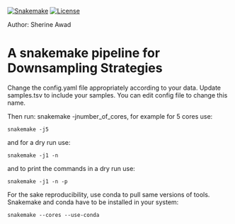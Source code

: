 [![Snakemake](https://img.shields.io/badge/snakemake-≥6.0.2-brightgreen.svg)](https://snakemake.github.io)
[![License](https://img.shields.io/badge/License-BSD_3--Clause-blue.svg)](https://opensource.org/licenses/BSD-3-Clause)

Author: Sherine Awad 

A snakemake pipeline for Downsampling Strategies 
=======================================================================================


Change the config.yaml file appropriately according to your data. 
Update samples.tsv to include your samples. You can edit config file to change this name.  


Then run: snakemake -jnumber_of_cores, for example for 5 cores use:

    snakemake -j5 

and for a dry run use: 

    snakemake -j1 -n 


and to print the commands in a dry run use:

    snakemake -j1 -n -p 

For the sake reproducibility, use conda to pull same versions of tools. Snakemake and conda have to be installed in your system:

    snakemake --cores --use-conda
